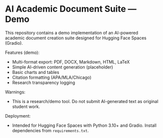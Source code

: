 # AI Academic Document Suite — Demo

This repository contains a demo implementation of an AI-powered academic document creation suite designed for Hugging Face Spaces (Gradio).

Features (demo):
- Multi-format export: PDF, DOCX, Markdown, HTML, LaTeX
- Simple AI-driven content generation (placeholder)
- Basic charts and tables
- Citation formatting (APA/MLA/Chicago)
- Research transparency logging

Warnings:
- This is a research/demo tool. Do not submit AI-generated text as original student work.

Deployment:
- Intended for Hugging Face Spaces with Python 3.10+ and Gradio. Install dependencies from `requirements.txt`.
